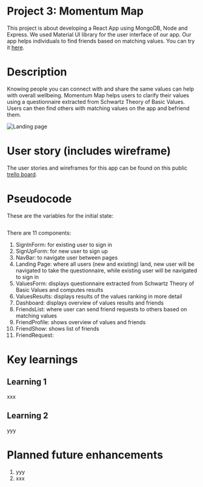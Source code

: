 # Project 3: Momentum Map
This project is about developing a React App using MongoDB, Node and Express. We used Material UI library for the user interface of our app. Our app helps individuals to find friends based on matching values. You can try it [here](https://jobsmatching.netlify.app/).

# Description 
Knowing people you can connect with and share the same values can help with overall wellbeing. Momentum Map helps users to clarify their values using a questionnaire extracted from Schwartz Theory of Basic Values. Users can then find others with matching values on the app and befriend them. 

![Landing page](https://i.imgur.com/tCInkkC.png)

# User story (includes wireframe)
The user stories and wireframes for this app can be found on this public [trello board](https://trello.com/b/Z2nMQVJP/project-3).

# Pseudocode
These are the variables for the initial state:
```javascript

```
There are 11 components:
1. SignInForm: for existing user to sign in
2. SignUpForm: for new user to sign up
3. NavBar: to navigate user between pages
4. Landing Page: where all users (new and existing) land, new user will be navigated to take the questionnaire, while existing user will be navigated to sign in
5. ValuesForm: displays questionnaire extracted from Schwartz Theory of Basic Values and computes results
6. ValuesResults: displays results of the values ranking in more detail
7. Dashboard: displays overview of values results and friends
8. FriendsList: where user can send friend requests to others based on matching values
9. FriendProfile: shows overview of values and friends 
10. FriendShow: shows list of friends
11. FriendRequest: 

# Key learnings
## Learning 1
xxx

## Learning 2
yyy
  
# Planned future enhancements
1. yyy
2. xxx
